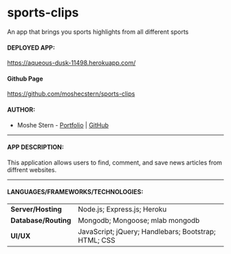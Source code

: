 # sports-clips
An app that brings you sports highlights from all different sports


#### DEPLOYED APP:
https://aqueous-dusk-11498.herokuapp.com/

#### Github Page
https://github.com/moshecstern/sports-clips

#### AUTHOR:
* Moshe Stern - [Portfolio](https://moshecstern.github.io/portfolio/) | [GitHub](https://github.com/moshecstern)

---

#### APP DESCRIPTION:

This application allows users to find, comment, and save news articles from diffrent websites.

---

#### LANGUAGES/FRAMEWORKS/TECHNOLOGIES:
| | |
| ------ | ------ |
| **Server/Hosting** | Node.js; Express.js; Heroku |
| **Database/Routing** | Mongodb; Mongoose; mlab mongodb |
| **UI/UX** | JavaScript; jQuery; Handlebars; Bootstrap; HTML; CSS |


